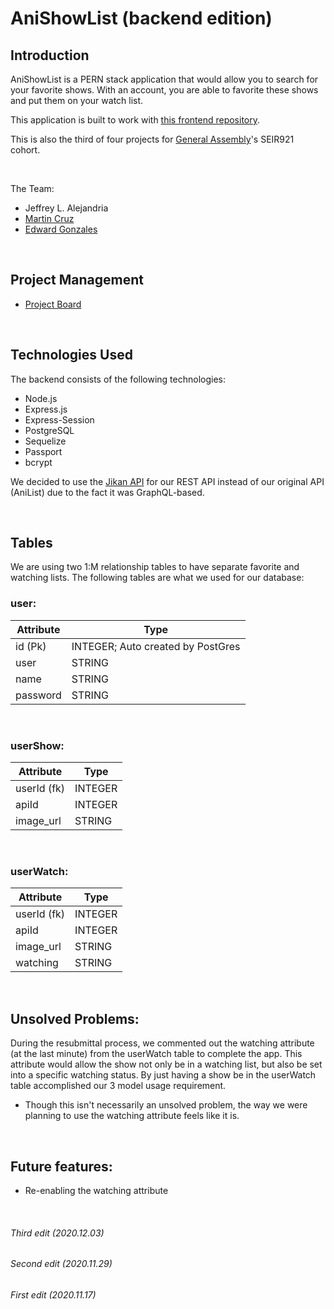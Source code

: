 # AniShowList (backend edition)


## Introduction
AniShowList is a PERN stack application that would allow you to search for your favorite shows. With an account, you are able to favorite these shows and put them on your watch list.

This application is built to work with [this frontend repository](https://github.com/trefynwynd/AniShowList-frontend).

This is also the third of four projects for [General Assembly](https://generalassemb.ly)'s SEIR921 cohort.

<p>&nbsp;</p>

The Team:
* Jeffrey L. Alejandria
* [Martin Cruz](https://github.com/martinacruz)
* [Edward Gonzales](https://github.com/edwardglez)

<p>&nbsp;</p>

## Project Management
* [Project Board](https://trello.com/b/kdB8JAqb/project-3)

<p>&nbsp;</p>

## Technologies Used
The backend consists of the following technologies:
* Node.js
* Express.js
* Express-Session
* PostgreSQL
* Sequelize
* Passport
* bcrypt

We decided to use the [Jikan API](https://jikan.moe/) for our REST API instead of our original API (AniList) due to the fact it was GraphQL-based.

<p>&nbsp;</p>

## Tables
We are using two 1:M relationship tables to have separate favorite and watching lists. The following tables are what we used for our database:


### user:
| Attribute | Type |
|-----------|------|
| id (Pk) | INTEGER; Auto created by PostGres |
| user | STRING |
| name | STRING |
| password | STRING |

<p>&nbsp;</p>

### userShow:
| Attribute | Type |
|-----------|------|
| userId (fk) | INTEGER |
| apiId | INTEGER |
| image_url | STRING |

<p>&nbsp;</p>

### userWatch:
| Attribute | Type |
|-----------|------|
| userId (fk) | INTEGER |
| apiId | INTEGER |
| image_url | STRING |
| watching | STRING |



<p>&nbsp;</p>

## Unsolved Problems:
During the resubmittal process, we commented out the watching attribute (at the last minute) from the userWatch table to complete the app. This attribute would allow the show not only be in a watching list, but also be set into a specific watching status. By just having a show be in the userWatch table accomplished our 3 model usage requirement.

  * Though this isn't necessarily an unsolved problem, the way we were planning to use the watching attribute feels like it is.

<p>&nbsp;</p>

## Future features:
* Re-enabling the watching attribute

<p>&nbsp;</p>


###### Third edit (2020.12.03)

###### Second edit (2020.11.29)

###### First edit (2020.11.17)